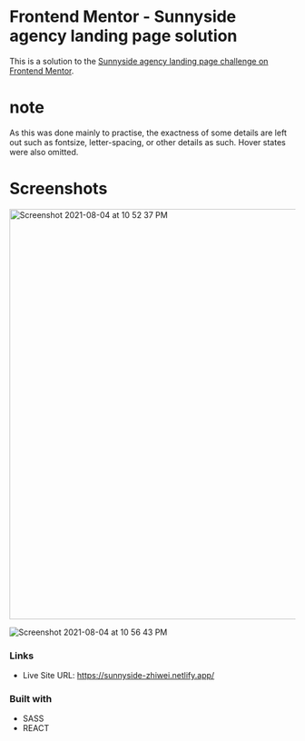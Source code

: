 
# Frontend Mentor - Sunnyside agency landing page solution

This is a solution to the [Sunnyside agency landing page challenge on Frontend Mentor](https://www.frontendmentor.io/challenges/sunnyside-agency-landing-page-7yVs3B6ef).

# note

As this was done mainly to practise, the exactness of some details are left out such as fontsize, letter-spacing, or other details as such. Hover states were also omitted.   

# Screenshots

<img width="723" alt="Screenshot 2021-08-04 at 10 52 37 PM" src="https://user-images.githubusercontent.com/59001819/128203244-5608bed5-e915-4a05-87b5-9689c9e61954.png">

![Screenshot 2021-08-04 at 10 56 43 PM](https://user-images.githubusercontent.com/59001819/128203973-98e27840-d52e-4299-bc3f-0cf77234c274.png)



### Links

- Live Site URL: https://sunnyside-zhiwei.netlify.app/

### Built with

- SASS
- REACT


